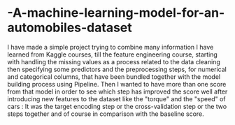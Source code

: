 # -A-machine-learning-model-for-an-automobiles-dataset
I have made a simple project trying to combine many information I have learned from Kaggle courses, till the feature engineering course, starting with handling the missing values as a process related to the data cleaning then specifying some predictors and the preprocessing steps, for numerical and categorical columns, that have been bundled together with the model building process using Pipeline. Then I wanted to have more than one score from that model in order to see which step has improved the score well after introducing new features to the dataset like the "torque" and the "speed" of cars : It was the target encoding step or the cross-validation step or the two steps together and of course in comparison with the baseline score.
